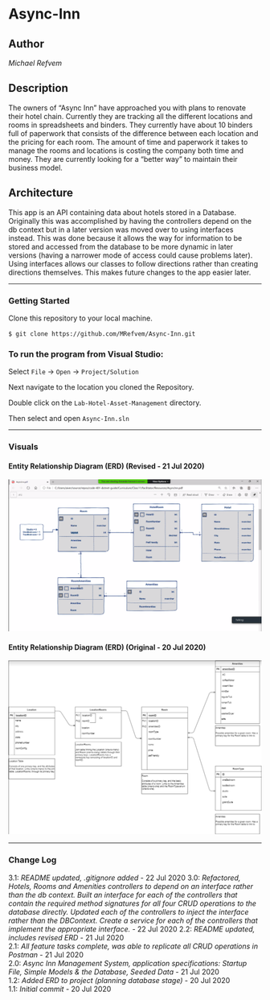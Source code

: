 # Async-Inn

## Author
*Michael Refvem*

## Description
The owners of “Async Inn” have approached you with plans to renovate their hotel chain. Currently they are tracking all the different locations and rooms in spreadsheets and binders. They currently have about 10 binders full of paperwork that consists of the difference between each location and the pricing for each room. The amount of time and paperwork it takes to manage the rooms and locations is costing the company both time and money. They are currently looking for a “better way” to maintain their business model.

## Architecture

This app is an API containing data about hotels stored in a Database. Originally this was accomplished by having the controllers depend on the db context but in a later version was moved over to using interfaces instead. This was done because it allows the way for information to be stored and accessed from the database to be more dynamic in later versions (having a narrower mode of access could cause problems later). Using interfaces allows our classes to follow directions rather than creating directions themselves. This makes future changes to the app easier later.

---

### Getting Started
Clone this repository to your local machine.

```
$ git clone https://github.com/MRefvem/Async-Inn.git
```

### To run the program from Visual Studio:
Select ```File``` -> ```Open``` -> ```Project/Solution```

Next navigate to the location you cloned the Repository.

Double click on the ```Lab-Hotel-Asset-Management``` directory.

Then select and open ```Async-Inn.sln```

---

### Visuals

#### Entity Relationship Diagram (ERD) (Revised - 21 Jul 2020)
![Entity Relationship Diagram](assets/ERD-Amanda.png)
#### Entity Relationship Diagram (ERD) (Original - 20 Jul 2020)
![Entity Relationship Diagram](assets/ERD.png)

---

### Change Log 
3.1: *README updated, .gitignore added* - 22 Jul 2020
3.0: *Refactored, Hotels, Rooms and Amenities controllers to depend on an interface rather than the db context. Built an interface for each of the controllers that contain the required method signatures for all four CRUD operations to the database directly. Updated each of the controllers to inject the interface rather than the DBContext. Create a service for each of the controllers that implement the appropriate interface.* - 22 Jul 2020
2.2: *README updated, includes revised ERD* - 21 Jul 2020  
2.1: *All feature tasks complete, was able to replicate all CRUD operations in Postman* - 21 Jul 2020  
2.0: *Async Inn Management System, application specifications: Startup File, Simple Models & the Database, Seeded Data* - 21 Jul 2020  
1.2: *Added ERD to project (planning database stage)* - 20 Jul 2020  
1.1: *Initial commit* - 20 Jul 2020